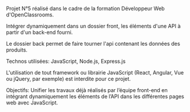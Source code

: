 Projet N°5 réalisé dans le cadre de la formation Développeur Web d'OpenClassrooms.

Intégrer dynamiquement dans un dossier front, les éléments d'une API à partir d'un back-end fourni.

Le dossier back permet de faire tourner l'api contenant les données des produits.

Technos utilisées: JavaScript, Node.js, Express.js

L'utilisation de tout framework ou librairie JavaScript (React, Angular, Vue ou jQuery, par exemple) est interdite pour ce projet.

Objectifs: Unifier les travaux déjà réalisés par l’équipe front-end en intégrant dynamiquement les éléments de l’API dans les différentes pages web avec JavaScript.
